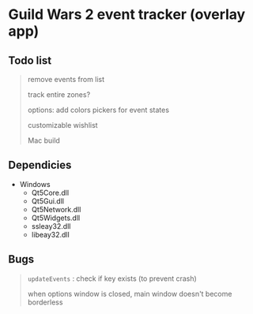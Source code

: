 Guild Wars 2 event tracker (overlay app)
====================

Todo list
---------------------
> remove events from list
>
> track entire zones?
>
> options: add colors pickers for event states
>
> customizable wishlist
>
> Mac build

Dependicies
---------------------
- Windows
	- Qt5Core.dll
	- Qt5Gui.dll
	- Qt5Network.dll
	- Qt5Widgets.dll
	- ssleay32.dll
	- libeay32.dll
	
Bugs
---------------------
> `updateEvents` : check if key exists (to prevent crash)
>
> when options window is closed, main window doesn't become borderless
